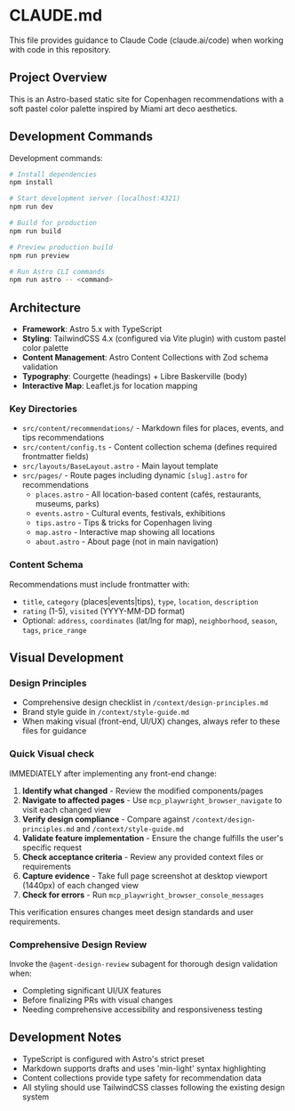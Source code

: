# CLAUDE.md

This file provides guidance to Claude Code (claude.ai/code) when working with code in this repository.

## Project Overview

This is an Astro-based static site for Copenhagen recommendations with a soft pastel color palette inspired by Miami art deco aesthetics.

## Development Commands

Development commands:

```bash
# Install dependencies
npm install

# Start development server (localhost:4321)
npm run dev

# Build for production
npm run build

# Preview production build
npm run preview

# Run Astro CLI commands
npm run astro -- <command>
```

## Architecture

- **Framework**: Astro 5.x with TypeScript
- **Styling**: TailwindCSS 4.x (configured via Vite plugin) with custom pastel color palette
- **Content Management**: Astro Content Collections with Zod schema validation
- **Typography**: Courgette (headings) + Libre Baskerville (body)
- **Interactive Map**: Leaflet.js for location mapping

### Key Directories

- `src/content/recommendations/` - Markdown files for places, events, and tips recommendations
- `src/content/config.ts` - Content collection schema (defines required frontmatter fields)
- `src/layouts/BaseLayout.astro` - Main layout template
- `src/pages/` - Route pages including dynamic `[slug].astro` for recommendations
  - `places.astro` - All location-based content (cafés, restaurants, museums, parks)
  - `events.astro` - Cultural events, festivals, exhibitions
  - `tips.astro` - Tips & tricks for Copenhagen living
  - `map.astro` - Interactive map showing all locations
  - `about.astro` - About page (not in main navigation)

### Content Schema

Recommendations must include frontmatter with:
- `title`, `category` (places|events|tips), `type`, `location`, `description`
- `rating` (1-5), `visited` (YYYY-MM-DD format)
- Optional: `address`, `coordinates` (lat/lng for map), `neighborhood`, `season`, `tags`, `price_range`

## Visual Development

### Design Principles
- Comprehensive design checklist in `/context/design-principles.md`
- Brand style guide in `/context/style-guide.md`
- When making visual (front-end, UI/UX) changes, always refer to these files for guidance

### Quick Visual check 
IMMEDIATELY after implementing any front-end change:
1. **Identify what changed** - Review the modified components/pages 
2. **Navigate to affected pages** - Use `mcp_playwright_browser_navigate` to visit each changed view 
3. **Verify design compliance** - Compare against `/context/design-principles.md` and `/context/style-guide.md`
4. **Validate feature implementation** - Ensure the change fulfills the user's specific request 
5. **Check acceptance criteria** - Review any provided context files or requirements
6. **Capture evidence** - Take full page screenshot at desktop viewport (1440px) of each changed view 
7. **Check for errors** - Run `mcp_playwright_browser_console_messages` 

This verification ensures changes meet design standards and user requirements.

### Comprehensive Design Review
Invoke the `@agent-design-review` subagent for thorough design validation when:
- Completing significant UI/UX features
- Before finalizing PRs with visual changes
- Needing comprehensive accessibility and responsiveness testing

## Development Notes

- TypeScript is configured with Astro's strict preset
- Markdown supports drafts and uses 'min-light' syntax highlighting
- Content collections provide type safety for recommendation data
- All styling should use TailwindCSS classes following the existing design system
